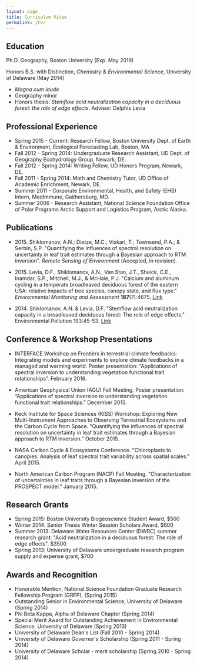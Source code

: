 ```yaml
---
layout: page
title: Curriculum Vitae
permalink: /CV/
---
```


## Education
Ph.D. Geography, Boston University (Exp. May 2019)

Honors B.S. with Distinction, *Chemistry & Environmental Science*, University 
of Delaware (May 2014)

* *Magna cum laude*
* Geography minor
* Honors thesis: *Stemflow acid neutralization capacity in a deciduous forest: 
  the role of edge effects*. Advisor: Delphis Levia

## Professional Experience

* Spring 2015 - Current: Research Fellow, Boston University Dept. of Earth & 
  Environment, Ecological Forecasting Lab, Boston, MA
* Fall 2012 - Spring 2014: Undergraduate Research Assistant, UD Dept. of 
  Geography Ecohydrology Group, Newark, DE.
* Fall 2012 - Spring 2014: Writing Fellow, UD Honors Program, Newark, DE.
* Fall 2011 - Spring 2014: Math and Chemistry Tutor, UD Office of Academic 
  Enrichment, Newark, DE.
* Summer 2011 - Corporate Environmental, Health, and Safety (EHS) Intern, 
  MedImmune, Gaithersburg, MD.
* Summer 2006 - Research Assistant, National Science Foundation Office of 
  Polar Programs Arctic Support and Logistics Program, Arctic Alaska.


## Publications

* 2015\. Shiklomanov, A.N.; Dietze, M.C.; Viskari, T.; Townsend, P.A.; & Serbin, S.P. "Quantifying the influences 
of spectral resolution on uncertainty in leaf trait estimates through a Bayesian approach to 
RTM inversion". *Remote Sensing of Environment* (Accepted, in revision).

* 2015\. Levia, D.F.,  Shiklomanov, A.N., Van Stan, J.T., Sheick, C.E., Inamdar, S.P., Mitchell, 
M.J., & McHale, P.J. "Calcium and aluminum cycling in a temperate broadleaved 
deciduous forest of the eastern USA: relative impacts of tree species, canopy state, and 
flux type." *Environmental Monitoring and Assessment* **187**(7):4675. 
[Link](http://link.springer.com/article/10.1007%2Fs10661-015-4675-3)

* 2014\. Shiklomanov, A.N. & Levia, D.F. "Stemflow acid neutralization capacity in a broadleaved 
deciduous forest: The role of edge effects." Environmental Pollution 193:45-53. [Link](http://dx.doi.org/10.1016/j.envpol.2014.06.011)


## Conference & Workshop Presentations

* INTERFACE Workshop on Frontiers in terrestrial climate feedbacks: 
  Integrating models and experiments to explore climate feedbacks in a managed 
  and warming world. Poster presentation: “Applications of spectral inversion 
  to understanding vegetation functional trait relationships”. February 2016.

* American Geophysical Union (AGU) Fall Meeting. Poster presentation: 
  “Applications of spectral inversion to understanding vegetation functional 
  trait relationships.” December 2015.

* Keck Institute for Space Sciences (KISS) Workshop: Exploring New 
  Multi-Instrument Approaches to Observing Terrestrial Ecosystems and the 
  Carbon Cycle from Space.  "Quantifying the influences of spectral resolution 
  on uncertainty in leaf trait estimates through a Bayesian approach to RTM 
  inversion." October 2015.

* NASA Carbon Cycle & Ecosystems Conference. "Chloroplasts to canopies: 
  Analysis of leaf spectral trait variability across spatial scales." April 
  2015.

* North American Carbon Program (NACP) Fall Meeting. "Characterization of 
  uncertainties in leaf traits through a Bayesian inversion of the PROSPECT 
  model." January 2015. 


## Research Grants

* Spring 2015: Boston University Biogeoscience Student Award, $500
* Winter 2014: Senior Thesis Winter Session Scholars Award, $600
* Summer 2013: Delaware Water Resources Center (DWRC) summer research grant: 
  "Acid neutralization in a deciduous forest: The role of edge effects", $3500
* Spring 2013: University of Delaware undergraduate research program supply 
  and expense grant, $700


## Awards and Recognition

* Honorable Mention, National Science Foundation Graduate Research Fellowship 
  Program (GRFP), (Spring 2015)
* Outstanding Senior in Environmental Science, University of Delaware (Spring 
  2014)
* Phi Beta Kappa, Alpha of Delaware Chapter (Spring 2014)
* Special Merit Award for Outstanding Achievement in Environmental Science, 
  University of Delaware (Spring 2013)
* University of Delaware Dean's List (Fall 2010 - Spring 2014)
* University of Delaware Governor's Scholarship (Spring 2011 - Spring 2014)
* University of Delaware Scholar - merit scholarship (Spring 2010 - Spring 
  2014)
